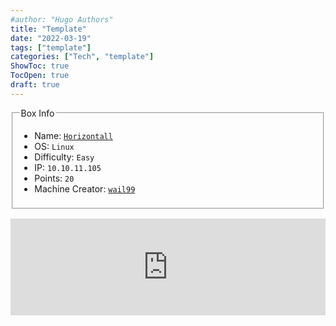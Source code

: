 ```yaml
---
#author: "Hugo Authors"
title: "Template"
date: "2022-03-19"
tags: ["template"]
categories: ["Tech", "template"]
ShowToc: true
TocOpen: true
draft: true
---
```


<fieldset><legend>Box Info</legend><ul><li>Name: <a href=https://app.hackthebox.eu/machines/Horizontall><code>Horizontall</code></a></li><li>OS: <code>Linux</code></li><li>Difficulty: <code>Easy</code></li><li>IP: <code>10.10.11.105</code></li><li>Points: <code>20</code></li><li>Machine Creator: <a href=https://app.hackthebox.eu/users/4005><code>wail99</code></a></li></ul></fieldset>

<iframe class="hatenablogcard" style="width:100%;height:155px;margin:15px 0;max-width:560px;" title="PIL IOError: image file truncated with big images" src="https://hatenablog-parts.com/embed?url=https://stackoverflow.com/questions/12984426/pil-ioerror-image-file-truncated-with-big-images" frameborder="0" scrolling="no"></iframe>
